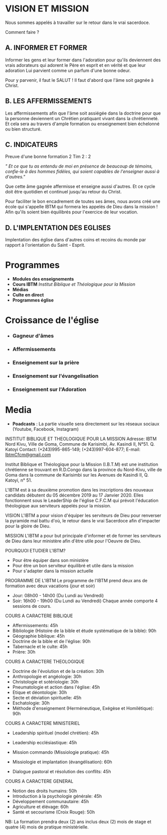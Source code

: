 # VISION ET MISSION

Nous sommes appelés à travailler sur le retour dans le vrai sacerdoce. 

Comment faire ?

## A. INFORMER ET FORMER
Informer les gens et leur former dans l'adoration pour qu'ils deviennent des vrais adorateurs qui adorent le Père en esprit et en vérité et que leur adoration Lui parvient comme un parfum d'une bonne odeur.

Pour y parvenir, il faut le SALUT !
Il faut d'abord que l'âme soit gagnée à Christ.

## B. LES AFFERMISSEMENTS
Les affermissements afin que l'âme soit assiégée dans la doctrine pour que la personne deviennent un Chrétien pratiquant  vivant dans la chrétienneté. Et cela sera au travers d'ample formation ou enseignement bien échelonné ou bien structuré.

## C. INDICATEURS

Preuve d'une bonne formation 2 Tim 2 : 2

_" Et ce que tu as entendu de moi en présence de beaucoup de témoins, confie-le à des hommes fidèles, qui soient capables de l'enseigner aussi à d'autres."_

Que cette âme gagnée affermisse et enseigne aussi d'autres. Et ce cycle doit être quotidien et continuel jusqu'au retour du Christ.

Pour faciliter le bon encadrement de toutes ses âmes, nous avons créé une école qui s'appelle IBTM qui formera les appelés de Dieu dans la mission ! Afin qu'ils soient bien équilibrés pour l'exercice de leur vocation.

## D. L'IMPLENTATION DES EGLISES
Implentation des église dans d'autres coins et recoins du monde par rapport à l'orientation du Saint - Esprit.

# Programmes

- **Modules des enseignements**
- **Cours IBTM** _Institut Biblique et Théologique pour la Mission_
- **Médias**
- **Culte en direct**
- **Programmes église**


# Croissance de l'église
- ### Gagneur d'âmes
- ### Affermissements
- ### Enseignement sur la prière
- ### Enseignement sur l'évangelisation
- ### Enseignement sur l'Adoration

# Media
- **Poadcasts** : La partie visuelle sera directement sur les réseaux sociaux (Youtube, Facebook, Instagram)


INSTITUT BIBLIQUE ET THEOLOGIQUE POUR LA MISSION
Adresse: IBTM Nord Kivu, Ville de Goma, Commune de Karisimbi, Av. Kasindi II, N°51. Q. Katoyi
Contact: (+243)995-865-149; (+243)997-604-877;
E-mail: IbtmCfcm@gmail.com

Institut Biblique et Théologique pour la Mission (I.B.T.M) est une institution chrétienne se trouvant en R.D.Congo dans la province du Nord-Kivu, ville de Goma dans la commune de Karisimbi sur les Avenues de Kasindi II, Q. Katoyi, n° 51.

L'IBTM est à sa deuxième promotion dans les inscriptions des nouveaux candidats débutent du 05 décembre 2019 au 17 Janvier 2020. Elles fonctionnent sous le LeaderShip de l'église C.F.C.M qui prévoit l'éducation théologique aux serviteurs appelés pour la mission.

VISION
L'IBTM a pour vision d'équiper les serviteurs de Dieu pour renverser la pyramide mal battu d'où, le retour dans le vrai Sacerdoce afin d'impacter pour la gloire de Dieu.

MISSION
L'IBTM a pour but principale d'informer et de former les serviteurs de Dieu dans leur ministère afin d'être utile pour l'Oeuvre de Dieu.

POURQUOI ETUDIER L'IBTM?
- Pour être équiper dans son ministère
- Pour être un bon serviteur équilibré et utile dans la mission
- Pour s'adapter dans la mission actuelle

PROGRAMME DE L'IBTM
  Le programme de l'IBTM prend deux ans de formation avec deux vacations (jour et soir)
- Jour: 08h00 - 14h00 (Du Lundi au Vendredi)
- Soir: 16h00 - 19h00 (Du Lundi au Vendredi)
Chaque année comporte 4 sessions de cours. 

COURS A CARACTERE BIBLIQUE
- Affermissements: 45h
- Bibliologie (Histoire de la bible et étude systématique de la bible): 90h
- Géographie biblique: 45h
- Doctrine de la bible et de l'église: 90h
- Tabernacle et le culte: 45h
- Prière: 30h

COURS A CARACTERE THEOLOGIQUE
- Doctrine de l'évolution et de la création: 30h
- Anthropologie et angéologie: 30h
- Christologie et sotériologie: 30h
- Pneumatologie et action dans l'église: 45h
- Etique et déontologie: 30h
- Secte et déviation spirituelle: 45h
- Eschatologie: 30h
- Méthode d'enseignement (Herméneutique, Exégèse et Homilétique): 90h

COURS A CARACTERE MINISTERIEL
- Leadership spirituel (model chrétien): 45h
- Leadership ecclésiastique: 45h
- Mission commando (Missiologie pratique): 45h
- Missiologie et implantation (évangélisation): 60h

- Dialogue pastoral et résolution des conflits: 45h

COURS A CARACTERE GENERAL
- Notion des droits humains: 50h
- Introduction à la psychologie générale: 45h
- Développement communautaire: 45h
- Agriculture et élévage: 60h
- Santé et secourisme (Croix Rouge): 50h

NB: La formation prendra deux (2) ans inclus deux (2) mois de stage et quatre (4) mois de pratique ministérielle.
